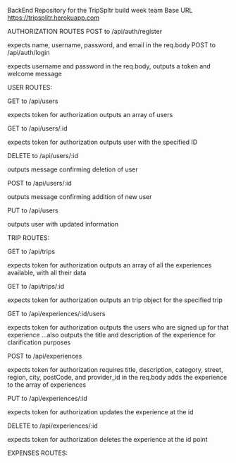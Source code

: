 BackEnd Repository for the TripSpltr build week team
Base URL
https://tripsplitr.herokuapp.com 

AUTHORIZATION ROUTES
POST to /api/auth/register

expects name, username, password, and email in the req.body
POST to /api/auth/login

expects username and password in the req.body,
outputs a token and welcome message

USER ROUTES:

GET to /api/users

expects token for authorization
outputs an array of users

GET to /api/users/:id

expects token for authorization
outputs user with the specified ID

DELETE to /api/users/:id

outputs message confirming deletion of user

POST to /api/users/:id

outputs message confirming addition of new user

PUT to /api/users

outputs user with updated information


TRIP ROUTES:

GET to /api/trips

expects token for authorization
outputs an array of all the experiences available, with all their data

GET to /api/trips/:id

expects token for authorization
outputs an trip object for the specified trip

GET to /api/experiences/:id/users

expects token for authorization
outputs the users who are signed up for that experience
...also outputs the title and description of the experience for clarification purposes

POST to /api/experiences

expects token for authorization
requires title, description, category, street, region, city, postCode, and provider_id in the req.body
adds the experience to the array of experiences

PUT to /api/experiences/:id

expects token for authorization
updates the experience at the id

DELETE to /api/experiences/:id

expects token for authorization
deletes the experience at the id point

EXPENSES ROUTES: